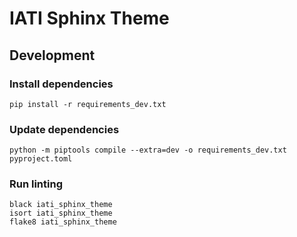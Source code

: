 # IATI Sphinx Theme

## Development

### Install dependencies
```
pip install -r requirements_dev.txt
```

### Update dependencies
```
python -m piptools compile --extra=dev -o requirements_dev.txt pyproject.toml
```

### Run linting

```
black iati_sphinx_theme
isort iati_sphinx_theme
flake8 iati_sphinx_theme
```
